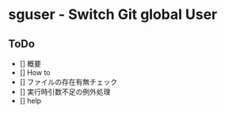 # sguser - Switch Git global User

## ToDo
 - [] 概要
 - [] How to
 - [] ファイルの存在有無チェック
 - [] 実行時引数不足の例外処理
 - [] help
